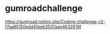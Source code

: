 # gumroadchallenge
https://gumroad.notion.site/Coding-challenge-v2-f7aa85150edd41eeb3537aae4632619f
